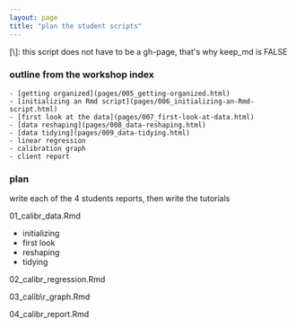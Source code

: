 ```yaml
---
layout: page
title: "plan the student scripts"
---
```


[\\]: this script does not have to be a gh-page, that's why keep_md is FALSE






### outline from the workshop index


```
- [getting organized](pages/005_getting-organized.html)
- [initializing an Rmd script](pages/006_initializing-an-Rmd-script.html)
- [first look at the data](pages/007_first-look-at-data.html)
- [data reshaping](pages/008_data-reshaping.html)
- [data tidying](pages/009_data-tidying.html)
- linear regression 
- calibration graph 
- client report 
```





### plan

write each of the 4 students reports, then write the tutorials


01\_calibr\_data.Rmd

- initializing
- first look
- reshaping
- tidying

02\_calibr\_regression.Rmd


03\_calib\r_graph.Rmd


04\_calibr\_report.Rmd




